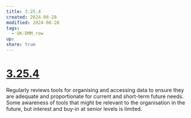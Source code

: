 ```yaml
---
title: 3.25.4
created: 2024-08-28
modified: 2024-08-28
tags:
  - UK-DMM_row
up: 
share: true
---
```

# [3.25.4](3.25.4.md)

Regularly reviews tools for organising and accessing data to ensure they are adequate and proportionate for current and short-term future needs. Some awareness of tools that might be relevant to the organisation in the future, but interest and buy-in at senior levels is limited.
